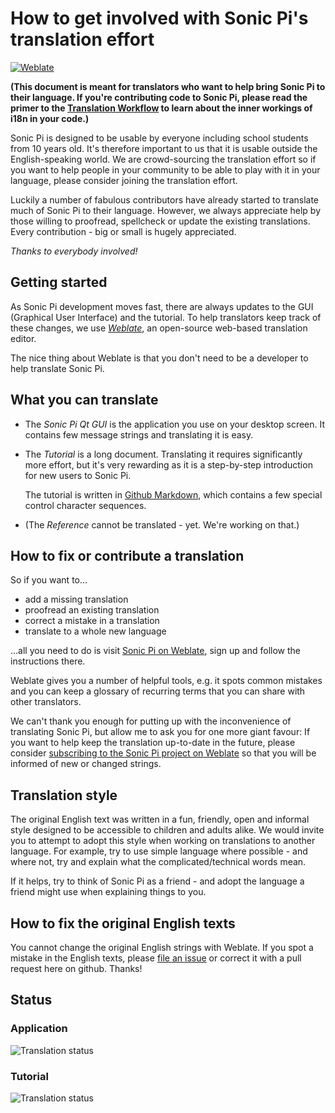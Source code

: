 # How to get involved with Sonic Pi's translation effort

[![Weblate](https://hosted.weblate.org/widgets/sonic-pi/-/svg-badge.svg)](https://hosted.weblate.org/engage/sonic-pi/)

__(This document is meant for translators who want to help bring Sonic Pi
to their language. If you're contributing code to Sonic Pi, please read
the primer to the [Translation Workflow](TRANSLATION-WORKFLOW.md) to
learn about the inner workings of i18n in your code.)__

Sonic Pi is designed to be usable by everyone including school students
from 10 years old. It's therefore important to us that it is usable
outside the English-speaking world. We are crowd-sourcing the
translation effort so if you want to help people in your community to be
able to play with it in your language, please consider joining the
translation effort.

Luckily a number of fabulous contributors have already started to
translate much of Sonic Pi to their language. However, we always
appreciate help by those willing to proofread, spellcheck or update the
existing translations. Every contribution - big or small is hugely
appreciated.

*Thanks to everybody involved!*


## Getting started

As Sonic Pi development moves fast, there are always updates to the GUI
(Graphical User Interface) and the tutorial. To help translators keep
track of these changes, we use
*[Weblate](https://hosted.weblate.org/engage/sonic-pi/)*, an
open-source web-based translation editor.

The nice thing about Weblate is that you don't need to be a developer to
help translate Sonic Pi.


## What you can translate

* The *Sonic Pi Qt GUI* is the application you use on your desktop
  screen. It contains few message strings and translating it is easy.

* The *Tutorial* is a long document. Translating it requires
  significantly more effort, but it's very rewarding as it is a
  step-by-step introduction for new users to Sonic Pi.

  The tutorial is written in
  [Github Markdown](https://guides.github.com/features/mastering-markdown/),
  which contains a few special control character sequences.

* (The *Reference* cannot be translated - yet. We're working on that.)


## How to fix or contribute a translation

So if you want to...

* add a missing translation
* proofread an existing translation
* correct a mistake in a translation
* translate to a whole new language

...all you need to do is visit [Sonic Pi on
Weblate](https://hosted.weblate.org/engage/sonic-pi/), sign up and
follow the instructions there.

Weblate gives you a number of helpful tools, e.g. it spots common
mistakes and you can keep a glossary of recurring terms that you can
share with other translators.

We can't thank you enough for putting up with the inconvenience of
translating Sonic Pi, but allow me to ask you for one more giant
favour: If you want to help keep the translation up-to-date in the
future, please consider [subscribing to the Sonic Pi project on
Weblate](https://hosted.weblate.org/accounts/profile/#subscriptions) so
that you will be informed of new or changed strings.


## Translation style

The original English text was written in a fun, friendly, open and
informal style designed to be accessible to children and adults
alike. We would invite you to attempt to adopt this style when working
on translations to another language. For example, try to use simple
language where possible - and where not, try and explain what the
complicated/technical words mean.

If it helps, try to think of Sonic Pi as a friend - and adopt the language
a friend might use when explaining things to you.


## How to fix the original English texts

You cannot change the original English strings with Weblate. If you
spot a mistake in the English texts, please [file an
issue](https://github.com/samaaron/sonic-pi/issues) or correct it with
a pull request here on github. Thanks!


## Status

### Application
<img src="https://hosted.weblate.org/widgets/sonic-pi/-/qt-sonic-pi-gui/multi-auto.svg" alt="Translation status" />

### Tutorial
<img src="https://hosted.weblate.org/widgets/sonic-pi/-/tutorial/multi-auto.svg" alt="Translation status" />
